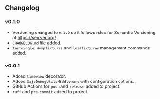 ## Changelog

### v0.1.0

- Versioning changed to `0.1.0` so it follows rules for Semantic Versioning
  at https://semver.org/
- `CHANGELOG.md` file added.
- `testsingle`, `dumpfixtures` and `loadfixtures` management commands added.

### v0.0.1

- Added `timeview` decorator.
- Added `GajoDebugUtilsMiddleware` with configuration options.
- GitHub Actions for `push` and `release` added to project.
- `ruff` and `pre-commit` added to project.
